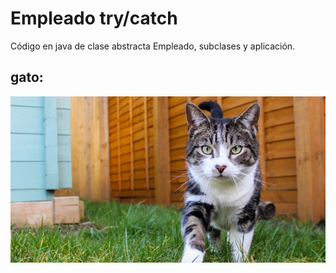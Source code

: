 # Empleado try/catch

Código en java de clase abstracta Empleado, subclases y aplicación.
<br>
## gato: 
<img src="kitten.jpeg">